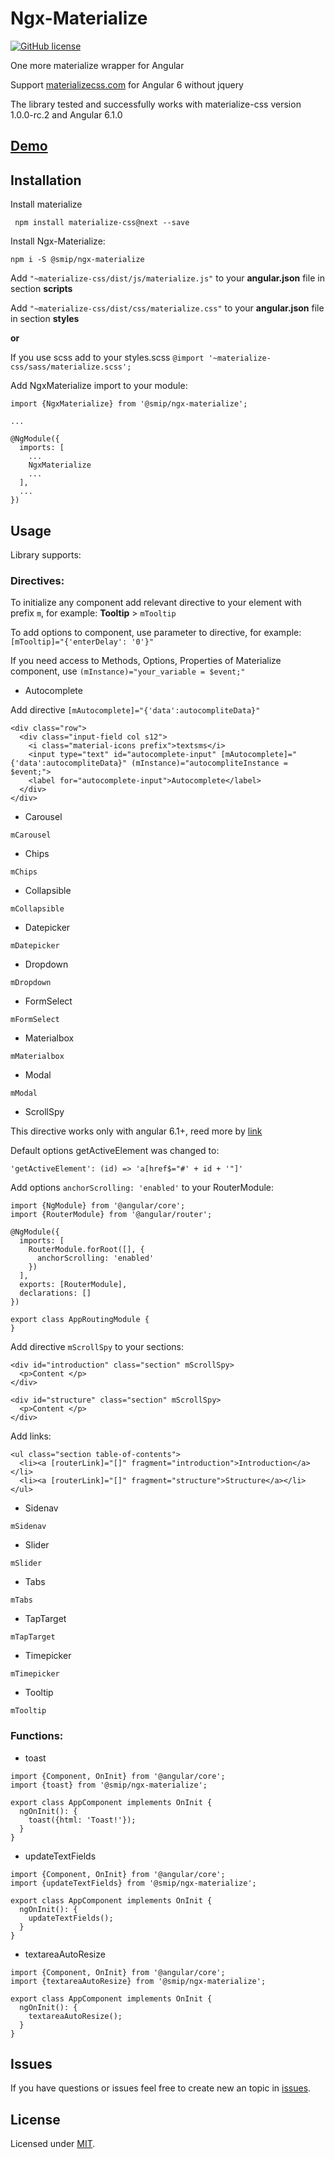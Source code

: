 # Ngx-Materialize

[![GitHub license](https://img.shields.io/github/license/Smip/ngx-materialize.svg)](https://github.com/Smip/ngx-materialize/blob/master/LICENSE)

One more materialize wrapper for Angular

Support [materializecss.com](https://materializecss.com) for Angular 6 without jquery

The library tested and successfully works with  materialize-css version 1.0.0-rc.2 and Angular 6.1.0

## [Demo](https://smip.github.io/ngx-materialize/dist/ngx-materialize)

## Installation

Install materialize

` npm install materialize-css@next --save`

Install Ngx-Materialize:

`npm i -S @smip/ngx-materialize`

Add `"~materialize-css/dist/js/materialize.js"` to your **angular.json** file in section **scripts**

Add `"~materialize-css/dist/css/materialize.css"` to your **angular.json** file in section **styles** 

**or**

If you use scss add to your styles.scss `@import '~materialize-css/sass/materialize.scss';`


Add NgxMaterialize import to your module:

```
import {NgxMaterialize} from '@smip/ngx-materialize';

...

@NgModule({
  imports: [
    ...
    NgxMaterialize
    ...
  ],
  ...
})
```

## Usage

Library supports:

### Directives:

To initialize any component add relevant directive to your element with prefix `m`, for example: **Tooltip** > `mTooltip`

To add options to component, use parameter to directive, for example: `[mTooltip]="{'enterDelay': '0'}"`

If you need access to Methods, Options, Properties of Materialize component, use `(mInstance)="your_variable = $event;"`

- Autocomplete

Add directive `[mAutocomplete]="{'data':autocompliteData}"`
```
<div class="row">
  <div class="input-field col s12">
    <i class="material-icons prefix">textsms</i>
    <input type="text" id="autocomplete-input" [mAutocomplete]="{'data':autocompliteData}" (mInstance)="autocompliteInstance = $event;">
    <label for="autocomplete-input">Autocomplete</label>
  </div>
</div>
```
- Carousel

`mCarousel`

- Chips

`mChips`

- Collapsible

`mCollapsible`

- Datepicker

`mDatepicker`

- Dropdown

`mDropdown`

- FormSelect

`mFormSelect`

- Materialbox

`mMaterialbox`

- Modal

`mModal`

- ScrollSpy

This directive works only with angular 6.1+, reed more by [link](https://stackoverflow.com/a/52724769) 

Default options getActiveElement was changed to:
```
'getActiveElement': (id) => 'a[href$="#' + id + '"]'
```

Add options `anchorScrolling: 'enabled'` to your RouterModule:

```
import {NgModule} from '@angular/core';
import {RouterModule} from '@angular/router';

@NgModule({
  imports: [
    RouterModule.forRoot([], {
      anchorScrolling: 'enabled'
    })
  ],
  exports: [RouterModule],
  declarations: []
})

export class AppRoutingModule {
}
```

Add directive `mScrollSpy` to your sections:

```
<div id="introduction" class="section" mScrollSpy>
  <p>Content </p>
</div>

<div id="structure" class="section" mScrollSpy>
  <p>Content </p>
</div>
```

Add links:

```
<ul class="section table-of-contents">
  <li><a [routerLink]="[]" fragment="introduction">Introduction</a></li>
  <li><a [routerLink]="[]" fragment="structure">Structure</a></li>
</ul>
```

- Sidenav

`mSidenav`

- Slider

`mSlider`

- Tabs

`mTabs`

- TapTarget

`mTapTarget`

- Timepicker

`mTimepicker`

- Tooltip

`mTooltip`



### Functions:

- toast
```
import {Component, OnInit} from '@angular/core';
import {toast} from '@smip/ngx-materialize';

export class AppComponent implements OnInit {
  ngOnInit(): {
    toast({html: 'Toast!'});
  }
}
```
- updateTextFields
```
import {Component, OnInit} from '@angular/core';
import {updateTextFields} from '@smip/ngx-materialize';

export class AppComponent implements OnInit {
  ngOnInit(): {
    updateTextFields();
  }
}
```
- textareaAutoResize
```
import {Component, OnInit} from '@angular/core';
import {textareaAutoResize} from '@smip/ngx-materialize';

export class AppComponent implements OnInit {
  ngOnInit(): {
    textareaAutoResize();
  }
}
```


## Issues
If you have questions or issues feel free to create new an topic in [issues](https://github.com/Smip/ngx-materialize/issues).

## License

Licensed under [MIT](https://opensource.org/licenses/MIT).
